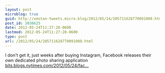 ```yaml
---
layout: post
microblog: true
guid: http://vmstan-tweets.micro.blog/2012/05/24/205711628770091008.html
post_id: 3036625
date: 2012-05-24T11:27:28-0600
lastmod: 2012-05-24T11:27:28-0600
type: post
url: /2012/05/24/205711628770091008.html
---
```

I don't get it, just weeks after buying Instagram, Facebook releases their own dedicated photo sharing application <a href="http://bits.blogs.nytimes.com/2012/05/24/facebook-releases-a-photocentric-app-for-apple-devices/">bits.blogs.nytimes.com/2012/05/24/fac…</a>
